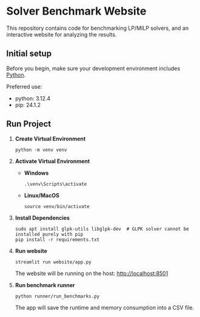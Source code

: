 # Solver Benchmark Website

This repository contains code for benchmarking LP/MILP solvers, and an interactive website for analyzing the results.

## Initial setup

Before you begin, make sure your development environment includes [Python](https://www.python.org/).

Preferred use:
- python: 3.12.4
- pip: 24.1.2

## Run Project

1. **Create Virtual Environment**
   ```shell
   python -m venv venv
   ```

2. **Activate Virtual Environment**
   - **Windows**
     ```shell
     .\venv\Scripts\activate
     ```
   - **Linux/MacOS**
     ```shell
     source venv/bin/activate
     ```

3. **Install Dependencies**
   ```shell
   sudo apt install glpk-utils libglpk-dev  # GLPK solver cannot be installed purely with pip
   pip install -r requirements.txt
   ```

4. **Run website**
   ```shell
   streamlit run website/app.py
   ```
   The website will be running on the host: [http://localhost:8501](http://localhost:8501)


5. **Run benchmark runner**
   ```shell
   python runner/run_benchmarks.py
   ```

   The app will save the runtime and memory consumption into a CSV file.
